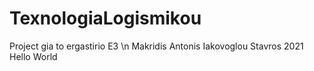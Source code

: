 # TexnologiaLogismikou
Project gia to ergastirio E3 \n
Makridis
Antonis Iakovoglou
Stavros 2021
Hello World

